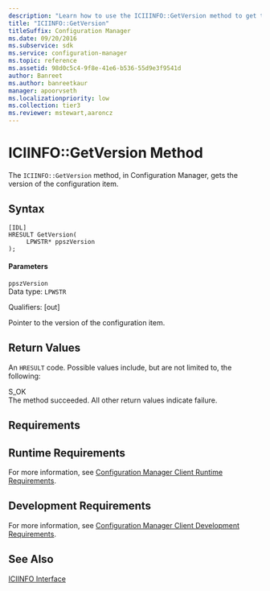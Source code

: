 ```yaml
---
description: "Learn how to use the ICIIINFO::GetVersion method to get the version of the configuration item in Configuration Manager."
title: "ICIINFO::GetVersion"
titleSuffix: Configuration Manager
ms.date: 09/20/2016
ms.subservice: sdk
ms.service: configuration-manager
ms.topic: reference
ms.assetid: 98d0c5c4-9f8e-41e6-b536-55d9e3f9541d
author: Banreet
ms.author: banreetkaur
manager: apoorvseth
ms.localizationpriority: low
ms.collection: tier3
ms.reviewer: mstewart,aaroncz 
---
```

# ICIINFO::GetVersion Method
The `ICIINFO::GetVersion` method, in Configuration Manager, gets the version of the configuration item.  

## Syntax  

```  
[IDL]  
HRESULT GetVersion(  
     LPWSTR* ppszVersion  
);  
```  

#### Parameters  
 `ppszVersion`  
 Data type: `LPWSTR`  

 Qualifiers: [out]  

 Pointer to the version of the configuration item.  

## Return Values  
 An `HRESULT` code. Possible values include, but are not limited to, the following:  

 S_OK  
 The method succeeded. All other return values indicate failure.  

## Requirements  

## Runtime Requirements  
 For more information, see [Configuration Manager Client Runtime Requirements](../../../../../develop/core/reqs/client-runtime-requirements.md).  

## Development Requirements  
 For more information, see [Configuration Manager Client Development Requirements](../../../../../develop/core/reqs/client-development-requirements.md).  

## See Also  
 [ICIINFO Interface](../../../../../develop/reference/core/clients/client-classes/iciinfo-interface.md)
